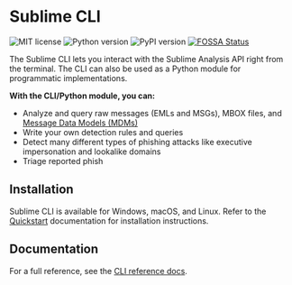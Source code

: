 # Sublime CLI

![MIT license](https://img.shields.io/badge/License-MIT-blue.svg) ![Python version](https://img.shields.io/badge/python-3.7+-blue.svg) ![PyPI version](https://badge.fury.io/py/sublime-cli.svg) [![FOSSA Status](https://app.fossa.com/api/projects/git%2Bgithub.com%2Fsublime-security%2Fsublime-cli.svg?type=shield)](https://app.fossa.com/projects/git%2Bgithub.com%2Fsublime-security%2Fsublime-cli?ref=badge_shield)

The Sublime CLI lets you interact with the Sublime Analysis API right from the terminal. The CLI can also be used as a Python module for programmatic implementations.

**With the CLI/Python module, you can:**

- Analyze and query raw messages (EMLs and MSGs), MBOX files, and [Message Data Models (MDMs)](https://docs.sublimesecurity.com/docs/mdm)
- Write your own detection rules and queries
- Detect many different types of phishing attacks like executive impersonation and lookalike domains
- Triage reported phish

## Installation

Sublime CLI is available for Windows, macOS, and Linux. Refer to the [Quickstart](https://docs.sublimesecurity.com/reference/analysis-api-quickstart) documentation for installation instructions.

## Documentation

For a full reference, see the [CLI reference docs](https://docs.sublimesecurity.com/reference/analysis-api-cli).
